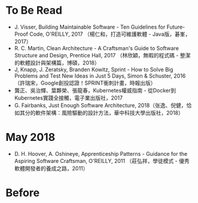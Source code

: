 # To Be Read

* J. Visser, Building Maintainable Software - Ten Guidelines for Future-Proof Code, O'REILLY, 2017 （楊仁和，打造可維護軟體 - Java版，碁峯，2017）
* R. C. Martin, Clean Architecture - A Craftsman's Guide to Software Structure and Design, Prentice Hall, 2017 （林欣穎，無暇的程式碼 - 整潔的軟體設計與架構篇，博碩，2018）
* J, Knapp, J. Zeratsky, Branden Kowitz, Sprint - How to Solve Big Problems and Test New Ideas in Just 5 Days, Simon & Schuster, 2016 （許瑞宋，Google創投認證！SPRINT衝刺計畫，時報出版）
* 龔正、吳治輝、葉夥榮、張龍春，Kubernetes權威指南 - 從Docker到Kubernetes實踐全接觸，電子業出版社，2017
* G. Fairbanks, Just Enough Software Architecture, 2018（张逸、倪健，恰如其分的軟件架構：風險驅動的設計方法，華中科技大學出版社，2018）
 



# May 2018
* D. H. Hoover, A. Oshineye, Apprenticeship Patterns - Guidance for the Aspiring Software Craftsman, O'REILLY, 2011 （莊弘祥，學徒模式 - 優秀軟體開發者的養成之路，2011）

# Before